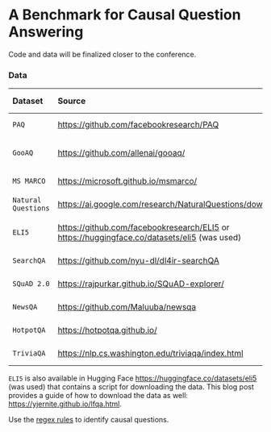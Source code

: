 # A Benchmark for Causal Question Answering

Code and data will be finalized closer to the conference.

### Data

| Dataset           | Source                                  | License                                    | License type                 |
|:------------------|:----------------------------------------|:-------------------------------------------|:-----------------------------|
|`PAQ`              |https://github.com/facebookresearch/PAQ  |https://github.com/facebookresearch/PAQ#data-license |CC BY-SA 3.0         |
|`GooAQ`            |https://github.com/allenai/gooaq/        |https://github.com/allenai/gooaq/blob/main/LICENSE   |Apache License V. 2.0|
|`MS MARCO`         |https://microsoft.github.io/msmarco/     |same as source                                       |Own Terms            |
|`Natural Questions`|https://ai.google.com/research/NaturalQuestions/download |same as source                       |CC BY-SA 3.0         |
|`ELI5`             |https://github.com/facebookresearch/ELI5 or https://huggingface.co/datasets/eli5 (was used)|same as source |Hosting not allowed |
|`SearchQA`         |https://github.com/nyu-dl/dl4ir-searchQA |same as source                                       |No information       |
|`SQuAD 2.0`        |https://rajpurkar.github.io/SQuAD-explorer/ |same as source                                    |CC BY-SA 4.0         |
|`NewsQA`           |https://github.com/Maluuba/newsqa        |same as source                                       |Own Terms            |
|`HotpotQA`         |https://hotpotqa.github.io/              |same as source                                       |CC BY-SA 4.0         |
|`TriviaQA`         |https://nlp.cs.washington.edu/triviaqa/index.html |same as source                              |No information       |

`ELI5` is also available in Hugging Face https://huggingface.co/datasets/eli5 (was used) that contains a script for downloading the data. This blog post provides a guide of how to download the data as well: https://yjernite.github.io/lfqa.html.

Use the [regex rules](rules/causal-rules.ipynb) to identify causal questions.
